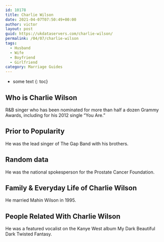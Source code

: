 ```yaml
---
id: 10178
title: Charlie Wilson
date: 2021-04-07T07:50:49+00:00
author: victor
layout: post
guid: https://ukdataservers.com/charlie-wilson/
permalink: /04/07/charlie-wilson
tags:
  - Husband
  - Wife
  - Boyfriend
  - Girlfriend
category: Marriage Guides
---
```


* some text
{: toc}


## Who is Charlie Wilson



R&B singer who has been nominated for more than half a dozen Grammy Awards, including for his 2012 single &#8220;You Are.&#8221;

                
                
                
## Prior to Popularity



He was the lead singer of The Gap Band with his brothers.

                
                
                
## Random data



He was the national spokesperson for the Prostate Cancer Foundation.

                
                
                
## Family & Everyday Life of Charlie Wilson



He married Mahin Wilson in 1995.

                
                
                
## People Related With Charlie Wilson



He was a featured vocalist on the Kanye West album My Dark Beautiful Dark Twisted Fantasy.

                
              
            
          
          
          